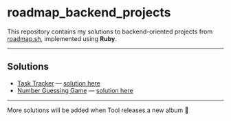 # roadmap_backend_projects

This repository contains my solutions to backend-oriented projects from [roadmap.sh](https://roadmap.sh/projects), implemented using **Ruby**.

---

## Solutions

* [Task Tracker](https://roadmap.sh/projects/task-tracker) — [solution here](https://github.com/hickkick/roadmap_backend_projects/tree/main/task-cli)
* [Number Guessing Game](https://roadmap.sh/projects/number-guessing-game) — [solution here](https://github.com/hickkick/roadmap_backend_projects/tree/main/number-guessing_game)

---

More solutions will be added when Tool releases a new album 🎸
